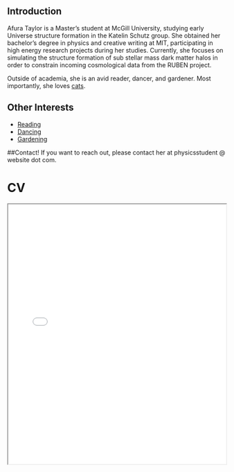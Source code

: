 ## Introduction

Afura Taylor is a Master’s student at McGill University, studying early Universe structure formation in the Katelin Schutz group. She obtained her bachelor’s degree in physics and creative writing at MIT, participating in high energy research projects during her studies. Currently, she focuses on simulating the structure formation of sub stellar mass dark matter halos in order to constrain incoming cosmological data from the RUBEN project. 

Outside of academia, she is an avid reader, dancer, and gardener. Most importantly, she loves [cats](../cats/index.md).

## Other Interests

- [Reading](reading.md)
- [Dancing](dancing.md)
- [Gardening](gardening.md)


##Contact!
If you want to reach out, please contact her at physicsstudent @ website dot com. 


# CV

<!-- How to embed a PDF -->
<iframe width="100%" height="600" src="./media/cv.pdf">
